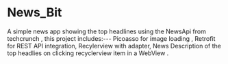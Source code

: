# News_Bit

A simple news app showing the top headlines using the NewsApi from techcrunch ,
this project includes:---
Picoasso for image loading ,
Retrofit for REST API integration,
Recylerview with adapter,
News Description of the top headlies on clicking recyclerview item in a WebView .
